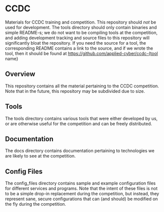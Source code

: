 # CCDC
Materials for CCDC training and competition. This repository should *not* be used for development. The tools directory should only contain binaries and simple README-s; we do not want to be compiling tools at the competition, and adding development tracking and source files to this repository will significantly bloat the repository. If you need the source for a tool, the corresponding README contains a link to the source, and if we wrote the tool, then it should be found at https://github.com/applied-cyber/ccdc-{tool name}

## Overview
This repository contains all the material pertaining to the CCDC competition. Note that in the future, this repository may be subdivided due to size.

## Tools
The tools directory contains various tools that were either developed by us, or are otherwise useful for the competition and can be freely distributed.

## Documentation
The docs directory contains documentation pertaining to technologies we are likely to see at the competition.

## Config Files
The config_files directory contains sample and example configuration files for different services and programs. Note that the intent of these files is not to be a simple drop-in replacement during the competition, but instead, they represent sane, secure configurations that can (and should) be modified on the fly during the competition.
